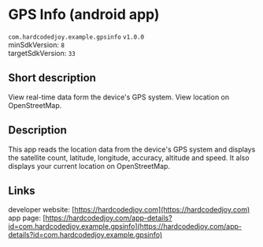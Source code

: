 # GPS Info (android app)

<code>com.hardcodedjoy.example.gpsinfo</code> <code>v1.0.0</code><br/>
minSdkVersion: <code>8</code><br/>
targetSdkVersion: <code>33</code><br/>

## Short description

View real-time data form the device's GPS system. View location on OpenStreetMap.


## Description

This app reads the location data from the device's GPS system and displays the satellite count, latitude, longitude, accuracy, altitude and speed. It also displays your current location on OpenStreetMap.


## Links

developer website: [https://hardcodedjoy.com](https://hardcodedjoy.com)<br/>
app page: [https://hardcodedjoy.com/app-details?id=com.hardcodedjoy.example.gpsinfo](https://hardcodedjoy.com/app-details?id=com.hardcodedjoy.example.gpsinfo)<br/>
